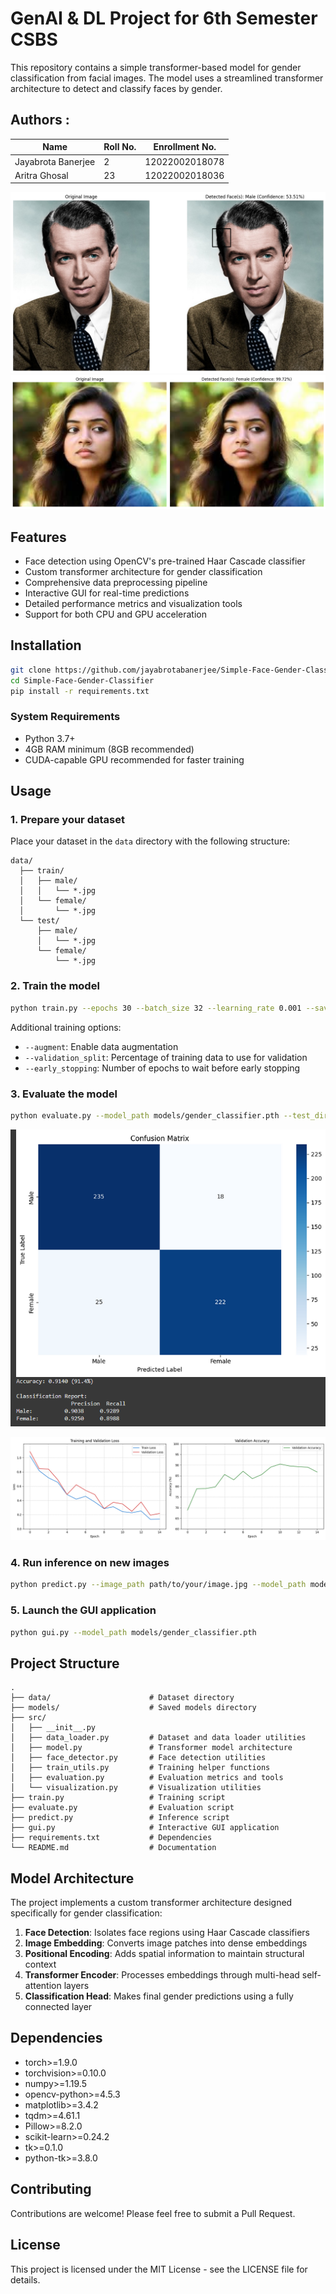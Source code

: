 # GenAI & DL Project for 6th Semester CSBS
This repository contains a simple transformer-based model for gender classification from facial images. The model uses a streamlined transformer architecture to detect and classify faces by gender.
## Authors : 
| Name              | Roll No. | Enrollment No.     |
|-------------------|----------|---------------------|
| Jayabrota Banerjee| 2        | 12022002018078      |
| Aritra Ghosal     | 23       | 12022002018036      |

![prediction](pics/prediction%20of%20male.png)
![prediction](pics/prediction%20of%20female.png)
## Features
- Face detection using OpenCV's pre-trained Haar Cascade classifier
- Custom transformer architecture for gender classification
- Comprehensive data preprocessing pipeline
- Interactive GUI for real-time predictions
- Detailed performance metrics and visualization tools
- Support for both CPU and GPU acceleration

## Installation
```bash
git clone https://github.com/jayabrotabanerjee/Simple-Face-Gender-Classifier.git
cd Simple-Face-Gender-Classifier
pip install -r requirements.txt
```

### System Requirements
- Python 3.7+
- 4GB RAM minimum (8GB recommended)
- CUDA-capable GPU recommended for faster training

## Usage

### 1. Prepare your dataset
Place your dataset in the `data` directory with the following structure:
```
data/
  ├── train/
  │   ├── male/
  │   │   └── *.jpg
  │   └── female/
  │       └── *.jpg
  └── test/
      ├── male/
      │   └── *.jpg
      └── female/
          └── *.jpg
```

### 2. Train the model
```bash
python train.py --epochs 30 --batch_size 32 --learning_rate 0.001 --save_dir models/
```

Additional training options:
- `--augment`: Enable data augmentation
- `--validation_split`: Percentage of training data to use for validation
- `--early_stopping`: Number of epochs to wait before early stopping

### 3. Evaluate the model
```bash
python evaluate.py --model_path models/gender_classifier.pth --test_dir data/test/
```
![confusion matrix](pics/confusion%20matrix.png)

![Training and Validation loss and Validation Accuracy](pics/loss%20and%20accuracy%20curve%20at%20epoch%2014.png)
### 4. Run inference on new images
```bash
python predict.py --image_path path/to/your/image.jpg --model_path models/gender_classifier.pth
```

### 5. Launch the GUI application
```bash
python gui.py --model_path models/gender_classifier.pth
```

## Project Structure
```
.
├── data/                      # Dataset directory
├── models/                    # Saved models directory
├── src/
│   ├── __init__.py
│   ├── data_loader.py         # Dataset and data loader utilities
│   ├── model.py               # Transformer model architecture
│   ├── face_detector.py       # Face detection utilities
│   ├── train_utils.py         # Training helper functions
│   ├── evaluation.py          # Evaluation metrics and tools
│   └── visualization.py       # Visualization utilities
├── train.py                   # Training script
├── evaluate.py                # Evaluation script
├── predict.py                 # Inference script
├── gui.py                     # Interactive GUI application
├── requirements.txt           # Dependencies
└── README.md                  # Documentation
```

## Model Architecture
The project implements a custom transformer architecture designed specifically for gender classification:

1. **Face Detection**: Isolates face regions using Haar Cascade classifiers
2. **Image Embedding**: Converts image patches into dense embeddings
3. **Positional Encoding**: Adds spatial information to maintain structural context
4. **Transformer Encoder**: Processes embeddings through multi-head self-attention layers
5. **Classification Head**: Makes final gender predictions using a fully connected layer

## Dependencies
- torch>=1.9.0
- torchvision>=0.10.0
- numpy>=1.19.5
- opencv-python>=4.5.3
- matplotlib>=3.4.2
- tqdm>=4.61.1
- Pillow>=8.2.0
- scikit-learn>=0.24.2
- tk>=0.1.0
- python-tk>=3.8.0

## Contributing
Contributions are welcome! Please feel free to submit a Pull Request.

## License
This project is licensed under the MIT License - see the LICENSE file for details.

